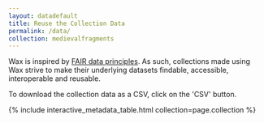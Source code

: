 ```yaml
---
layout: datadefault
title: Reuse the Collection Data
permalink: /data/
collection: medievalfragments
---
```


Wax is inspired by [FAIR data principles](https://journal.code4lib.org/articles/13427). As such, collections made using Wax strive to make their underlying datasets findable, accessible, interoperable and reusable.

To download the collection data as a CSV, click on the 'CSV' button.

{% include interactive_metadata_table.html collection=page.collection %}

